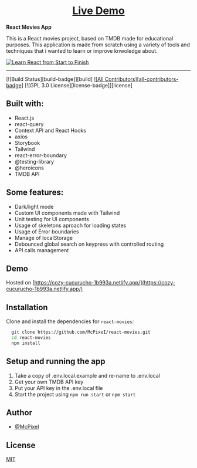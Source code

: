 <div>
  <h1 align="center"><a href="https://cozy-cucurucho-1b993a.netlify.app/">Live Demo</a></h1>
  <strong>
    React Movies App
  </strong>
  <p>
    This is a React movies project, based on TMDB made for educational purposes.
    This application is made from scratch using a variety of tools and techniques that
    i wanted to learn or improve knwoledge about.
  </p>

  <a href="https://cozy-cucurucho-1b993a.netlify.app/">
    <img
      alt="Learn React from Start to Finish"
      src="https://cozy-cucurucho-1b993a.netlify.app/images/home-preview.jpg"
    />
  </a>
</div>

<hr />

[![Build Status][build-badge]][build]
[![All Contributors][all-contributors-badge]](#contributors)
[![GPL 3.0 License][license-badge]][license]

## Built with:

* React.js
* react-query
* Context API and React Hooks
* axios
* Storybook
* Tailwind
* react-error-boundary
* @testing-library
* @heroicons
* TMDB API

## Some features:

* Dark/light mode
* Custom UI components made with Tailwind
* Unit testing for UI components
* Usage of skeletons aproach for loading states
* Usage of Error boundaries
* Manage of localStorage
* Debounced global search on keypress with controlled routing
* API calls management

## Demo

Hosted on [https://cozy-cucurucho-1b993a.netlify.app/](https://cozy-cucurucho-1b993a.netlify.app/)

## Installation 

Clone and install the dependencies for `react-movies`:

```bash 
  git clone https://github.com/McPixeI/react-movies.git
  cd react-movies 
  npm install
```

## Setup and running the app

1. Take a copy of .env.local.example and re-name to .env.local
2. Get your own TMDB API key
3. Put your API key in the .env.local file
4. Start the project using `npm run start` or `npm start`

## Author

- [@McPixeI](https://github.com/McPixeI)

## License

[MIT](https://choosealicense.com/licenses/mit/)
